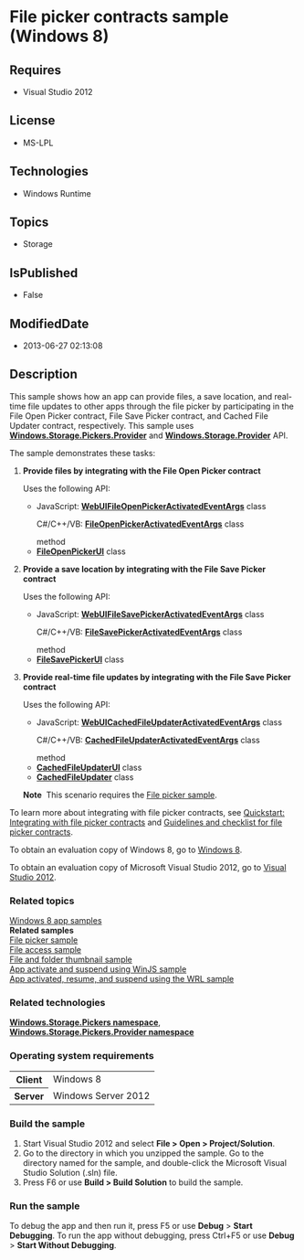 # File picker contracts sample (Windows 8)
## Requires
* Visual Studio 2012
## License
* MS-LPL
## Technologies
* Windows Runtime
## Topics
* Storage
## IsPublished
* False
## ModifiedDate
* 2013-06-27 02:13:08
## Description

<div id="mainSection">
<p>This sample shows how an app can provide files, a save location, and real-time file updates to other apps through the file picker by participating in the File Open Picker contract, File Save Picker contract, and Cached File Updater contract, respectively.
 This sample uses <a href="http://msdn.microsoft.com/library/windows/apps/br207954">
<b>Windows.Storage.Pickers.Provider</b></a> and <a href="http://msdn.microsoft.com/library/windows/apps/hh747812">
<b>Windows.Storage.Provider</b></a> API. </p>
<p>The sample demonstrates these tasks:</p>
<ol>
<li>
<p><b>Provide files by integrating with the File Open Picker contract</b></p>
<p>Uses the following API:</p>
<ul>
<li>
<p>JavaScript: <a href="http://msdn.microsoft.com/library/windows/apps/hh701800">
<b>WebUIFileOpenPickerActivatedEventArgs</b></a> class</p>
<p>C#/C&#43;&#43;/VB: <a href="http://msdn.microsoft.com/library/windows/apps/hh700467"><b>FileOpenPickerActivatedEventArgs</b></a> class</p>
method </li><li><a href="http://msdn.microsoft.com/library/windows/apps/hh738453"><b>FileOpenPickerUI</b></a> class
</li></ul>
</li><li>
<p><b>Provide a save location by integrating with the File Save Picker contract</b></p>
<p>Uses the following API:</p>
<ul>
<li>
<p>JavaScript: <a href="http://msdn.microsoft.com/library/windows/apps/hh701822">
<b>WebUIFileSavePickerActivatedEventArgs</b></a> class</p>
<p>C#/C&#43;&#43;/VB: <a href="http://msdn.microsoft.com/library/windows/apps/hh700489"><b>FileSavePickerActivatedEventArgs</b></a> class</p>
method </li><li><a href="http://msdn.microsoft.com/library/windows/apps/hh738463"><b>FileSavePickerUI</b></a> class
</li></ul>
</li><li>
<p><b>Provide real-time file updates by integrating with the File Save Picker contract</b></p>
<p>Uses the following API:</p>
<ul>
<li>
<p>JavaScript: <a href="http://msdn.microsoft.com/library/windows/apps/hh701752">
<b>WebUICachedFileUpdaterActivatedEventArgs</b></a> class</p>
<p>C#/C&#43;&#43;/VB: <a href="http://msdn.microsoft.com/library/windows/apps/hh700440"><b>CachedFileUpdaterActivatedEventArgs</b></a> class</p>
method </li><li><a href="http://msdn.microsoft.com/library/windows/apps/hh747794"><b>CachedFileUpdaterUI</b></a> class
</li><li><a href="http://msdn.microsoft.com/library/windows/apps/hh747793"><b>CachedFileUpdater</b></a> class
</li></ul>
<p class="note"><b>Note</b>&nbsp;&nbsp;This scenario requires the <a href="http://go.microsoft.com/fwlink/p/?linkid=231464">
File picker sample</a>.</p>
</li></ol>
<p>To learn more about integrating with file picker contracts, see <a href="http://msdn.microsoft.com/library/windows/apps/hh465192">
Quickstart: Integrating with file picker contracts</a> and <a href="http://msdn.microsoft.com/library/windows/apps/jj150594">
Guidelines and checklist for file picker contracts</a>.</p>
<p>To obtain an evaluation copy of Windows&nbsp;8, go to <a href="http://go.microsoft.com/fwlink/p/?linkid=241655">
Windows&nbsp;8</a>.</p>
<p>To obtain an evaluation copy of Microsoft Visual Studio&nbsp;2012, go to <a href="http://go.microsoft.com/fwlink/p/?linkid=241656">
Visual Studio&nbsp;2012</a>.</p>
<h3><a id="related_topics"></a>Related topics</h3>
<dl><dt><a href="http://go.microsoft.com/fwlink/p/?LinkID=227694">Windows 8 app samples</a>
</dt><dt><b>Related samples</b> </dt><dt><a href=" http://go.microsoft.com/fwlink/p/?linkid=231464">File picker sample</a>
</dt><dt><a href=" http://go.microsoft.com/fwlink/p/?linkid=231445">File access sample</a>
</dt><dt><a href="http://go.microsoft.com/fwlink/p/?linkid=231522">File and folder thumbnail sample</a>
</dt><dt><a href="http://go.microsoft.com/fwlink/p/?linkid=231617">App activate and suspend using WinJS sample</a>
</dt><dt><a href="http://go.microsoft.com/fwlink/p/?linkid=231474">App activated, resume, and suspend using the WRL sample</a>
</dt></dl>
<h3>Related technologies</h3>
<a href="http://msdn.microsoft.com/library/windows/apps/br207928"><b>Windows.Storage.Pickers namespace</b></a>,
<a href="http://msdn.microsoft.com/library/windows/apps/br207954"><b>Windows.Storage.Pickers.Provider namespace</b></a>
<h3>Operating system requirements</h3>
<table>
<tbody>
<tr>
<th>Client</th>
<td><dt>Windows&nbsp;8 </dt></td>
</tr>
<tr>
<th>Server</th>
<td><dt>Windows Server&nbsp;2012 </dt></td>
</tr>
</tbody>
</table>
<h3>Build the sample</h3>
<ol>
<li>Start Visual Studio&nbsp;2012 and select <b>File &gt; Open &gt; Project/Solution</b>.
</li><li>Go to the directory in which you unzipped the sample. Go to the directory named for the sample, and double-click the Microsoft Visual Studio Solution (.sln) file.
</li><li>Press F6 or use <b>Build &gt; Build Solution</b> to build the sample. </li></ol>
<h3>Run the sample</h3>
<p>To debug the app and then run it, press F5 or use <b>Debug</b> &gt; <b>Start Debugging</b>. To run the app without debugging, press Ctrl&#43;F5 or use
<b>Debug</b> &gt; <b>Start Without Debugging</b>.</p>
</div>
